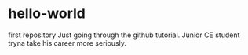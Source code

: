 # hello-world
first repository
Just going through the github tutorial. 
Junior CE student tryna take his career more seriously.
